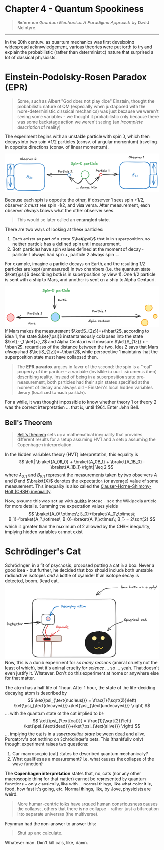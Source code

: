# Chapter 4 - Quantum Spookiness

> Reference *Quantum Mechanics: A Paradigms Approach* by David McIntyre.

---

In the 20th century, as quantum mechanics was first developing widespread acknowledgement, various theories were put forth to try and explain the probabilistic (rather than deterministic) nature that surprised a lot of classical physicists. 

# Einstein-Podolsky-Rosen Paradox (EPR)

> Some, such as Albert "God does not play dice" Einstein, thought the probabilistic nature of QM (especially when juxtaposed with the more-deterministic classical mechanics) was just because we weren't seeing some variables - we thought it probabilistic only because there was some backstage action we weren't seeing (an *incomplete description* of reality).

The experiment begins with an unstable particle with spin 0, which then decays into two spin $\pm 1/2$ particles (consv. of angular momentum) traveling in opposite directions (consv. of linear momentum). 

![](images/epr.png)

Because each spin is opposite the other, if observer 1 sees spin +1/2, observer 2 *must* see spin -1/2, and visa versa. After measurement, each observer *always* knows what the other observer sees. 

> This would be later called an **entangled state**.

There are two ways of looking at these particles:

1. Each exists as part of a state $\ket{\psi}$ that is in superposition, so neither particle has a defined spin until measurement. 
2. Both particles have spin values defined at the moment of decay - particle 1 always had spin $+$, particle 2 always spin $-$. 

For example, imagine a particle decays on Earth, and the resulting 1/2 particles are kept (unmeasured) in two chambers (i.e. the quantum state $\ket{\psi}$ describing both is in superposition by view 1). One 1/2 particle is sent with a ship to Mars, and another is sent on a ship to Alpha Centauri. 

![](images/epr-dist.png)
If Mars makes the measurement $\ket{S_{2z}}=+\hbar/2$, according to idea 1, the state $\ket{\psi}$ instantaneously collapses into the state $\ket{-}_1 \ket{+}_2$ and Alpha Centauri will measure $\ket{S_{1z}} = -\hbar/2$, regardless of the distance between the two. Idea 2 says that Mars *always* had $\ket{S_{2z}}=+\hbar/2$, while perspective 1 maintains that the superposition state must have collapsed then. 

> The **EPR paradox** argues in favor of the second: the spin is a "real" property of the particle - a variable (invisible to our instruments then) describing reality. Instead of being in a superposition state pre-measurement, both particles had their spin states specified at the moment of decay and always did - Einstein's local hidden variables theory (localized to each particle). 

For a while, it was thought impossible to know whether theory 1 or theory 2 was the correct interpretation ... that is, until 1964. Enter John Bell. 

## Bell's Theorem

> [Bell's theorem](https://en.wikipedia.org/wiki/Bell's_theorem) sets up a mathematical inequality that provides different results for a setup assuming HVT and a setup assuming the Copenhagen interpretation.

In the hidden variables theory (HVT) interpretation, this equality is 
$$
\left| \braket{A_0B_0} + \braket{A_0B_1} + \braket{A_1B_0} - \braket{A_1B_1} \right| \leq 2
$$
where $A_{0,1}$ and $B_{0,1}$ represent the measurements taken by two observers $A$ and $B$ and $\braket{X}$ denotes the expectation (or average) value of some measurement. This inequality is also called the [Clauser-Horne-Shimony-Holt (CHSH) inequality](https://en.wikipedia.org/wiki/CHSH_inequality). 

Now, assume this was set up with [qubits](chapter16.md) instead - see the Wikipedia article for more details. Summing the expectation values yields
$$
\braket{A_0\;\otimes\; B_0}+\braket{A_0\;\otimes\; B_1}+\braket{A_1\;\otimes\; B_0}-\braket{A_1\;\otimes\; B_1} = 2\sqrt{2}
$$
which is greater than the maximum of 2 allowed by the CHSH inequality, implying hidden variables cannot exist. 

# Schrödinger's Cat

Schrödinger, in a fit of psychosis, proposed putting a cat in a box. Never a good idea - but further, he decided that box should include both unstable radioactive isotopes *and* a bottle of cyanide! If an isotope decay is detected, boom. Dead cat.
![](images/scat.png)
Now, this is a dumb experiment for *so many reasons* (animal cruelty not the least of which), but it's animal cruelty *for science* ... so ... yeah. That doesn't even justify it. Whatever. Don't do this experiment at home or anywhere else for that matter. 

The atom has a half life of 1 hour. After 1 hour, the state of the life-deciding decaying atom is described by
$$
\ket{\psi_{\text{nucleus}}} = \frac{1}{\sqrt{2}}\left( \ket{\psi_{\text{decayed}}}+\ket{\psi_{\text{undecayed}}} \right)
$$
... with the quantum state of the cat implied to be
$$
\ket{\psi_{\text{cat}}} = \frac{1}{\sqrt{2}}\left( \ket{\psi_{\text{dead}}}+\ket{\psi_{\text{alive}}} \right)
$$
... implying the cat is in a *superposition state* between dead and alive. Purgatory's got nothing on Schrödinger's pets. This (thankfully only) thought experiment raises two questions:

1. Can macroscopic (cat) states be described quantum mechanically?
2. What qualifies as a measurement? I.e. what causes the collapse of the wave function?

The **Copenhagen interpretation** states that, no, cats (nor any other macroscopic thing for that matter) cannot be represented by quantum functions - only classically, like with ... normal things, like what color it is, food, how fast it's going, etc. Normal things, like, by Jove, physicists are weird. 

> More human-centric folks have argued human consciousness causes the collapse, others that there is no collapse - rather, just a bifurcation into separate universes (the multiverse).

Feynman had the non-answer to answer this: 

> Shut up and calculate. 

Whatever man. Don't kill cats, like, damn. 